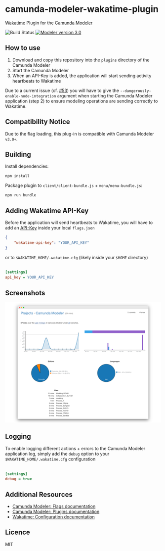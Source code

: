 # camunda-modeler-wakatime-plugin
[Wakatime](https://wakatime.com) Plugin for the [Camunda Modeler](https://github.com/camunda/camunda-modeler)

![Build Status](https://github.com/pinussilvestrus/camunda-modeler-wakatime-plugin/workflows/ci/badge.svg) [![Modeler version 3.0](https://img.shields.io/badge/Camunda%20Modeler-3.0+-blue.svg)](https://github.com/camunda/camunda-modeler)

## How to use

1. Download and copy this repository into the `plugins` directory of the Camunda Modeler
2. Start the Camunda Modeler
3. When an API-Key is added, the application will start sending activity heartbeats to Wakatime

Due to a current issue (cf. [#53](https://github.com/pinussilvestrus/camunda-modeler-wakatime-plugin/issues/53)) you will have to give the `--dangerously-enable-node-integration` argument when starting the Camunda Modeler application (step 2) to ensure modeling operations are sending correctly to Wakatime.


## Compatibility Notice

Due to the flag loading, this plug-in is compatible with Camunda Modeler `v3.0+`.

## Building

Install dependencies:

```sh
npm install
```

Package plugin to `client/client-bundle.js` + `menu/menu-bundle.js`:

```sh
npm run bundle
```


## Adding Wakatime API-Key

Before the application will send heartbeats to Wakatime, you will have to add an [API-Key](https://wakatime.com/faq#api-key) inside your local `flags.json`

```json
{
    "wakatime-api-key": "YOUR_API_KEY"
}
```

or to `$WAKATIME_HOME/.wakatime.cfg` (likely inside your `$HOME` directory)

```ini

[settings]
api_key = YOUR_API_KEY

```

## Screenshots

![](./resources/wakatime-screenshot.png)

## Logging

To enable logging different actions + errors to the Camunda  Modeler application log, simply add the `debug` option to your `$WAKATIME_HOME/.wakatime.cfg` configuration

```ini

[settings]
debug = true

```


## Additional Resources

* [Camunda Modeler: Flags documentation](https://github.com/camunda/camunda-modeler/tree/master/docs/flags)
* [Camunda Modeler: Plugins documentation](https://github.com/camunda/camunda-modeler/tree/master/docs/plugins)
* [Wakatime: Configuration documentation](https://github.com/wakatime/wakatime#configuring)


## Licence

MIT

